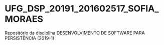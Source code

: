 # UFG_DSP_20191_201602517_SOFIA_MORAES
Repositório da disciplina DESENVOLVIMENTO DE SOFTWARE PARA PERSISTÊNCIA (2019-1)
